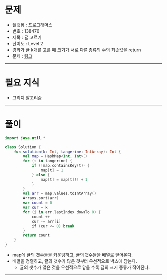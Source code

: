 # 문제
- 플랫폼 : 프로그래머스
- 번호 : 138476
- 제목 : 귤 고르기
- 난이도 : Level 2
- 경화가 귤 k개를 고를 때 크기가 서로 다른 종류의 수의 최솟값을 return
- 문제 : <a href="https://school.programmers.co.kr/learn/courses/30/lessons/138476" target="_blank">링크</a>

---

# 필요 지식
- 그리디 알고리즘

---

# 풀이
```kotlin
import java.util.*

class Solution {
    fun solution(k: Int, tangerine: IntArray): Int {
        val map = HashMap<Int, Int>()
        for (t in tangerine) {
            if (!map.containsKey(t)) {
                map[t] = 1
            } else {
                map[t] = map[t]!! + 1
            }
        }
        val arr = map.values.toIntArray()
        Arrays.sort(arr)
        var count = 0
        var cur = k
        for (i in arr.lastIndex downTo 0) {
            count ++
            cur -= arr[i]
            if (cur <= 0) break
        }
        return count
    }
}
```
- map에 귤의 갯수들을 카운팅하고, 귤의 갯수들을 배열로 얻어온다.
- 배열을 정렬하고, 귤의 갯수가 많은 것부터 우선적으로 박스에 담는다.
  - 귤의 갯수가 많은 것을 우선적으로 담을 수록 귤의 크기 종류가 적어진다.

---
